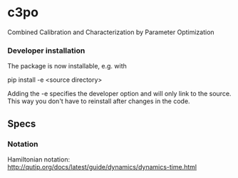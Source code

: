 # c3po
Combined Calibration and Characterization by Parameter Optimization

### Developer installation

The package is now installable, e.g. with 

pip install -e \<source directory\>

Adding the -e specifies the developer option and will only link to the source. This way you don't have to reinstall after changes in the code.

## Specs
### Notation
Hamiltonian notation: http://qutip.org/docs/latest/guide/dynamics/dynamics-time.html
